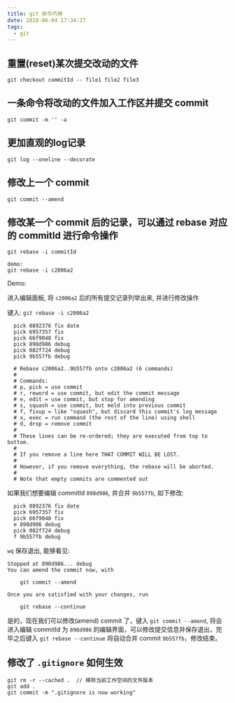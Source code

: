 ```yaml
---
title: git 命令巧用
date: 2018-06-04 17:34:27
tags:
  - git
---
```


## 重置(reset)某次提交改动的文件

```shell
git checkout commitId -- file1 file2 file3
```

## 一条命令将改动的文件加入工作区并提交 commit

```shell
git commit -m '' -a
```

## 更加直观的log记录

```shell
git log --oneline --decorate
```

## 修改上一个 commit

```shell
git commit --amend
```

## 修改某一个 commit 后的记录，可以通过 rebase 对应的 commitId 进行命令操作

```shell
git rebase -i commitId

demo:
git rebase -i c2006a2
```
Demo:

进入编辑面板, 将 `c2006a2` 后的所有提交记录列举出来, 并进行修改操作

键入: `git rebase -i c2006a2`

```
  pick 0892376 fix date
  pick 6957357 fix
  pick 66f9048 fix
  pick 898d986 debug
  pick 082f724 debug
  pick 9b557fb debug
  
  # Rebase c2006a2..9b557fb onto c2006a2 (6 commands)
  #
  # Commands:
  # p, pick = use commit
  # r, reword = use commit, but edit the commit message
  # e, edit = use commit, but stop for amending
  # s, squash = use commit, but meld into previous commit
  # f, fixup = like "squash", but discard this commit's log message
  # x, exec = run command (the rest of the line) using shell
  # d, drop = remove commit
  #
  # These lines can be re-ordered; they are executed from top to bottom.
  #
  # If you remove a line here THAT COMMIT WILL BE LOST.
  #
  # However, if you remove everything, the rebase will be aborted.
  #
  # Note that empty commits are commented out
```

如果我们想要编辑 commitId `898d986`, 并合并 `9b557fb`, 如下修改:

```shell
  pick 0892376 fix date
  pick 6957357 fix
  pick 66f9048 fix
  e 898d986 debug
  pick 082f724 debug
  f 9b557fb debug
```

`wq` 保存退出, 能够看见:

```shell
Stopped at 898d986... debug
You can amend the commit now, with

	git commit --amend

Once you are satisfied with your changes, run

	git rebase --continue
```

是的，现在我们可以修改(amend) commit 了，键入 `git commit --amend`, 将会进入编辑 commitId 为 `898d986` 的编辑界面，可以修改提交信息并保存退出，完毕之后键入 `git rebase --continue` 将自动合并 commit `9b557fb`，修改结束。

## 修改了 `.gitignore` 如何生效

```shell
git rm -r --cached .  // 移除当前工作空间的文件版本
git add .
git commit -m ".gitignore is now working"
```